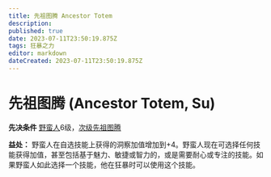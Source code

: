```yaml
---
title: 先祖图腾 Ancestor Totem
description: 
published: true
date: 2023-07-11T23:50:19.875Z
tags: 狂暴之力
editor: markdown
dateCreated: 2023-07-11T23:50:19.875Z
---
```


# 先祖图腾 (Ancestor Totem, Su)

**先决条件** [野蛮人](/野蛮人)6级，[次级先祖图腾](/狂暴之力/次级先祖图腾)

**益处：** 野蛮人在自选技能上获得的洞察加值增加到+4。野蛮人现在可选择任何技能获得加值，甚至包括基于魅力、敏捷或智力的，或是需要耐心或专注的技能。如果野蛮人如此选择一个技能，他在狂暴时可以使用这个技能。
